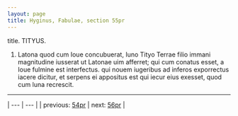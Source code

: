 ```yaml
---
layout: page
title: Hyginus, Fabulae, section 55pr
---
```


title. TITYUS.



1. Latona quod cum Ioue concubuerat, Iuno Tityo Terrae filio immani magnitudine iusserat ut Latonae uim afferret; qui cum conatus esset, a Ioue fulmine est interfectus. qui nouem iugeribus ad inferos exporrectus iacere dicitur, et serpens ei appositus est qui iecur eius exesset, quod cum luna recrescit.



---

| --- | --- |
| previous: [54pr](../54pr/) | next: [56pr](../56pr/) |